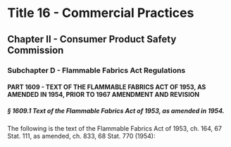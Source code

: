
# Title 16 - Commercial Practices
## Chapter II - Consumer Product Safety Commission
### Subchapter D - Flammable Fabrics Act Regulations
#### PART 1609 - TEXT OF THE FLAMMABLE FABRICS ACT OF 1953, AS AMENDED IN 1954, PRIOR TO 1967 AMENDMENT AND REVISION
##### § 1609.1 Text of the Flammable Fabrics Act of 1953, as amended in 1954.

The following is the text of the Flammable Fabrics Act of 1953, ch. 164, 67 Stat. 111, as amended, ch. 833, 68 Stat. 770 (1954):
